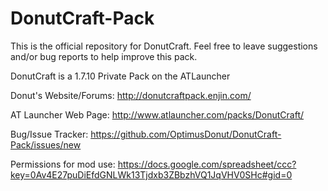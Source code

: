DonutCraft-Pack
===============

This is the official repository for DonutCraft. Feel free to leave suggestions and/or bug reports to help improve this pack.


DonutCraft is a 1.7.10 Private Pack on the ATLauncher

Donut's Website/Forums: http://donutcraftpack.enjin.com/

AT Launcher Web Page: 
http://www.atlauncher.com/packs/DonutCraft/

Bug/Issue Tracker: 
https://github.com/OptimusDonut/DonutCraft-Pack/issues/new

Permissions for mod use: 
https://docs.google.com/spreadsheet/ccc?key=0Av4E27puDiEfdGNLWk13Tjdxb3ZBbzhVQ1JqVHV0SHc#gid=0
